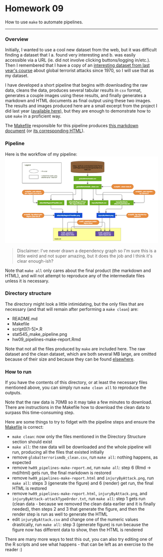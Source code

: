 # Homework 09

How to use `make` to automate pipelines.  
  
--- 

### Overview
Initially, I wanted to use a cool new dataset from the web, but it was difficult finding a dataset that I a. found very interesting and b. was easily accessible via a URL (ie. did not involve clicking buttons/logging in/etc.).  Then I remembered that I have a copy of an [interesting dataset from last year's course](../../terrorism-project/globalterrorismdb.csv) about global terrorist attacks since 1970, so I will use that as my dataset.  

I have developed a short pipeline that begins with downloading the raw data, cleans the data, produces several tabular results in `csv` format, generates a couple images using these results, and finally generates a markdown and HTML documents as final output using these two images.  The results and images produced here are a small excerpt from the project I did last year ([available
here](../../terrorism-project)), but they are enough to demonstrate how to use `make` in a proficient way.

The [Makefile](./Makefile) responsible for this pipeline produces [this markdown document](./hw09_pipelines-make-report.md) (or [its corresponding HTML](./hw09_pipelines-make-report.html)).

### Pipeline
Here is the workflow of my pipeline:  
![*Fig. 1* Pipeline flowchart](stat545_make_pipeline.png)  
> Disclaimer: I've never drawn a dependency graph so I'm sure this is a little weird and not super amazing, but it does the job and I think it's clear enough-ish?  

Note that `make all` only cares about the final product (the markdown and HTML), and will not attempt to reproduce any of the intermediate files unless it is necessary.  


### Directory structure
The directory might look a little intimidating, but the only files that are necessary (and that will remain after performing a `make clean`) are:    

- README.md  
- Makefile  
- script0[1-5]*.R  
- stat545_make_pipeline.png  
- hw09_pipelines-make-report.Rmd  

Note that not all the files produced by `make` are included here.  The raw dataset and the clean dataset, which are both several MB large, are omitted because of their size and because they can be found [elsewhere](../../terrorism-project/globalterrorismdb.csv).

### How to run
If you have the contents of this directory, or at least the necessary files mentioned above, you can simply run `make clean all` to reproduce the outputs.  

Note that the raw data is 70MB so it may take a few minutes to download.  There are instructions in the Makefile how to download the clean data to surpass this time-consuming step.

Here are some things to try to fidget with the pipeline steps and ensure the [Makefile](./Makefile) is correct:

- `make clean`: now only the files mentioned in the Directory Structure section should exist  
- `make all`: the raw data will be downloaded and the whole pipeline will run, producing all the files that existed initially  
- remove `globalterrorismdb_clean.csv`, run `make all`: nothing happens, as expected
- remove `hw09_pipelines-make-report.md`, run `make all`: step 6 (Rmd -> md/html) gets run, the final markdown is restored
- remove `hw09_pipelines-make-report.html` and `injuryByAttack.png`, run `make all`: steps 3 (generate the figure) and 6 (render) get run, the final HTML is restored
- remove `hw09_pipelines-make-report.html`, `injuryByAttack.png`, and `injuryByAttack-attackTypeOrder.txt`, run `make all`: step 1 gets run (clean data - because we removed the clean data earlier and it is finally needed), then steps 2 and 3 that generate the figure, and then the render step is run as well to generate the HTML
- edit `injuryByAttack.csv` and change one of the numeric values drastically, run `make all`: step 3 (generate figure) is run because the figure now has different data to show, then the HTML is rendered

There are many more ways to test this out, you can also try editing one of the R scripts and see what happens - that can be left as an exercise to the reader :)